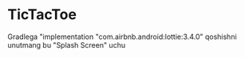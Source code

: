 # TicTacToe

Gradlega "implementation "com.airbnb.android:lottie:3.4.0" qoshishni unutmang bu "Splash Screen" uchu
